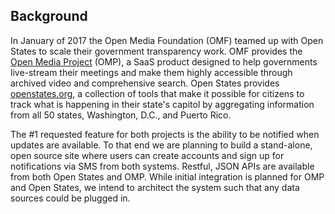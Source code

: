 ## Background

In January of 2017 the Open Media Foundation (OMF) teamed up with Open States to scale their government transparency work. OMF provides the [Open Media Project](http://ompnetwork.org/) (OMP), a SaaS product designed to help governments live-stream their meetings and make them highly accessible through archived video and comprehensive search. Open States provides [openstates.org](https://openstates.org/), a collection of tools that make it possible for citizens to track what is happening in their state's capitol by aggregating information from all 50 states, Washington, D.C., and Puerto Rico. 

The #1 requested feature for both projects is the ability to be notified when updates are available. To that end we are planning to build a stand-alone, open source site where users can create accounts and sign up for notifications via SMS from both systems. Restful, JSON APIs are available from both Open States and OMP. While initial integration is planned for OMP and Open States, we intend to architect the system such that any data sources could be plugged in.